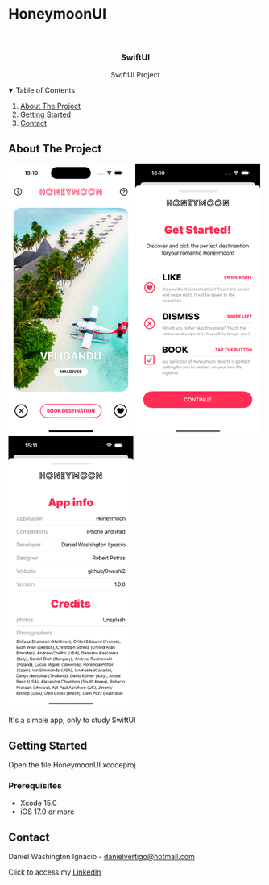 # HoneymoonUI

<!-- PROJECT LOGO -->
<br />
<p align="center">

  <h3 align="center">SwiftUI</h3>
  <p align="center">
    SwiftUI Project
  </p>
</p>



<!-- TABLE OF CONTENTS -->
<details open="open">
  <summary>Table of Contents</summary>
  <ol>
    <li>
      <a href="#about-the-project">About The Project</a>
    </li>
    <li>
      <a href="#getting-started">Getting Started</a>
    </li>
    <li><a href="#contact">Contact</a></li>
  </ol>
</details>



<!-- ABOUT THE PROJECT -->
## About The Project
<p float="left">
  <img src="https://raw.githubusercontent.com/Dwashi2/HoneymoonUI/main/1.png" width="248">
  <img src="https://raw.githubusercontent.com/Dwashi2/HoneymoonUI/main/2.png" width="248">
  <img src="https://raw.githubusercontent.com/Dwashi2/HoneymoonUI/main/3.png" width="248">
</p>
 
 


It's a simple app, only to study SwiftUI


<!-- GETTING STARTED -->
## Getting Started

Open the file HoneymoonUI.xcodeproj

### Prerequisites

* Xcode 15.0
* iOS 17.0 or more

<!-- CONTACT -->
## Contact


Daniel Washington Ignacio - danielvertigo@hotmail.com


Click to access my [LinkedIn](https://www.linkedin.com/in/daniel-washington-ignacio-ab439b164/)
